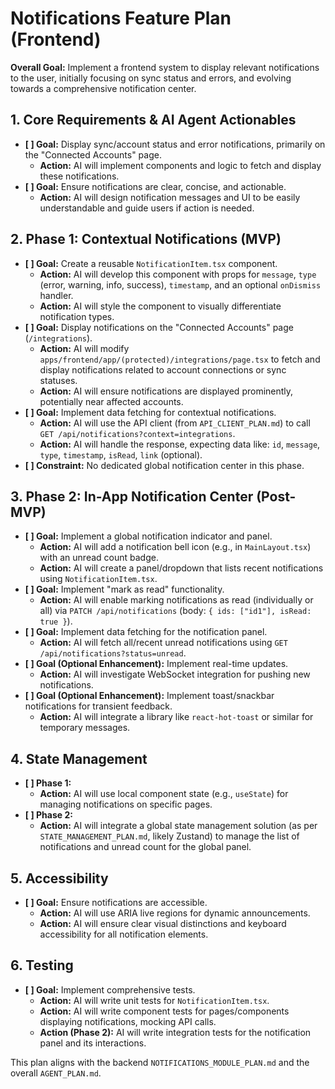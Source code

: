 <!-- filepath: /Users/canh/Projects/Personals/UniCal/apps/frontend/features/notifications/NOTIFICATIONS_FEATURE_PLAN.md -->
# Notifications Feature Plan (Frontend)

**Overall Goal:** Implement a frontend system to display relevant notifications to the user, initially focusing on sync status and errors, and evolving towards a comprehensive notification center.

## 1. Core Requirements & AI Agent Actionables

*   **[ ] Goal:** Display sync/account status and error notifications, primarily on the "Connected Accounts" page.
    *   **Action:** AI will implement components and logic to fetch and display these notifications.
*   **[ ] Goal:** Ensure notifications are clear, concise, and actionable.
    *   **Action:** AI will design notification messages and UI to be easily understandable and guide users if action is needed.

## 2. Phase 1: Contextual Notifications (MVP)

*   **[ ] Goal:** Create a reusable `NotificationItem.tsx` component.
    *   **Action:** AI will develop this component with props for `message`, `type` (error, warning, info, success), `timestamp`, and an optional `onDismiss` handler.
    *   **Action:** AI will style the component to visually differentiate notification types.
*   **[ ] Goal:** Display notifications on the "Connected Accounts" page (`/integrations`).
    *   **Action:** AI will modify `apps/frontend/app/(protected)/integrations/page.tsx` to fetch and display notifications related to account connections or sync statuses.
    *   **Action:** AI will ensure notifications are displayed prominently, potentially near affected accounts.
*   **[ ] Goal:** Implement data fetching for contextual notifications.
    *   **Action:** AI will use the API client (from `API_CLIENT_PLAN.md`) to call `GET /api/notifications?context=integrations`.
    *   **Action:** AI will handle the response, expecting data like: `id`, `message`, `type`, `timestamp`, `isRead`, `link` (optional).
*   **[ ] Constraint:** No dedicated global notification center in this phase.

## 3. Phase 2: In-App Notification Center (Post-MVP)

*   **[ ] Goal:** Implement a global notification indicator and panel.
    *   **Action:** AI will add a notification bell icon (e.g., in `MainLayout.tsx`) with an unread count badge.
    *   **Action:** AI will create a panel/dropdown that lists recent notifications using `NotificationItem.tsx`.
*   **[ ] Goal:** Implement "mark as read" functionality.
    *   **Action:** AI will enable marking notifications as read (individually or all) via `PATCH /api/notifications` (body: `{ ids: ["id1"], isRead: true }`).
*   **[ ] Goal:** Implement data fetching for the notification panel.
    *   **Action:** AI will fetch all/recent unread notifications using `GET /api/notifications?status=unread`.
*   **[ ] Goal (Optional Enhancement):** Implement real-time updates.
    *   **Action:** AI will investigate WebSocket integration for pushing new notifications.
*   **[ ] Goal (Optional Enhancement):** Implement toast/snackbar notifications for transient feedback.
    *   **Action:** AI will integrate a library like `react-hot-toast` or similar for temporary messages.

## 4. State Management

*   **[ ] Phase 1:**
    *   **Action:** AI will use local component state (e.g., `useState`) for managing notifications on specific pages.
*   **[ ] Phase 2:**
    *   **Action:** AI will integrate a global state management solution (as per `STATE_MANAGEMENT_PLAN.md`, likely Zustand) to manage the list of notifications and unread count for the global panel.

## 5. Accessibility

*   **[ ] Goal:** Ensure notifications are accessible.
    *   **Action:** AI will use ARIA live regions for dynamic announcements.
    *   **Action:** AI will ensure clear visual distinctions and keyboard accessibility for all notification elements.

## 6. Testing

*   **[ ] Goal:** Implement comprehensive tests.
    *   **Action:** AI will write unit tests for `NotificationItem.tsx`.
    *   **Action:** AI will write component tests for pages/components displaying notifications, mocking API calls.
    *   **Action (Phase 2):** AI will write integration tests for the notification panel and its interactions.

This plan aligns with the backend `NOTIFICATIONS_MODULE_PLAN.md` and the overall `AGENT_PLAN.md`.
